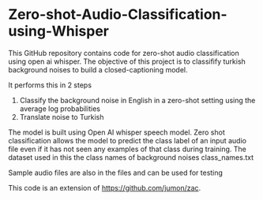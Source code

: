 # Zero-shot-Audio-Classification-using-Whisper

This GitHub repository contains code for zero-shot audio classification using open ai whisper. The objective of this project is to classifify turkish background noises to build a closed-captioning model.

It performs this in 2 steps
1. Classify the background noise in English in a zero-shot setting using the average log probabilities
2. Translate noise to Turkish

The model is built using Open AI whisper speech model. Zero shot classification allows the model to predict the class label of an input audio file even if it has not seen any examples of that class during training. The dataset used in this the class names of background noises class_names.txt

Sample audio files are also in the files and can be used for testing

This code is an extension of https://github.com/jumon/zac.
